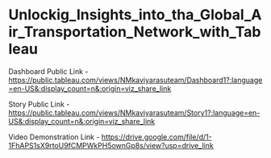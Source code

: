 # Unlockig_Insights_into_tha_Global_Air_Transportation_Network_with_Tableau


Dashboard Public Link - https://public.tableau.com/views/NMkaviyarasuteam/Dashboard1?:language=en-US&:display_count=n&:origin=viz_share_link

Story Public Link - https://public.tableau.com/views/NMkaviyarasuteam/Story1?:language=en-US&:display_count=n&:origin=viz_share_link

Video Demonstration Link - https://drive.google.com/file/d/1-1FhAPS1sX9rtoU9fCMPWkPH5ownGp8s/view?usp=drive_link
